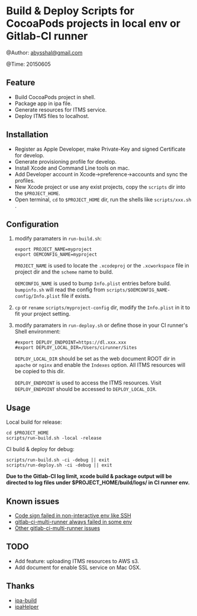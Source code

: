 # Build & Deploy Scripts for CocoaPods projects in local env or Gitlab-CI runner

@Author: [abysshal@gmail.com](mailto:abysshal@gmail.com)

@Time: 20150605

## Feature

- Build CocoaPods project in shell.
- Package app in ipa file.
- Generate resources for ITMS service.
- Deploy ITMS files to localhost.

## Installation

- Register as Apple Developer, make Private-Key and signed Certificate for develop.
- Generate provisioning profile for develop.
- Install Xcode and Command Line tools on mac.
- Add Developer account in Xcode->preference->accounts and sync the profiles.
- New Xcode project or use any exist projects, copy the `scripts` dir into the `$PROJECT_HOME`.
- Open terminal, `cd` to `$PROJECT_HOME` dir, run the shells like `scripts/xxx.sh` .

## Configuration

1. modify paramaters in `run-build.sh`:

    ```
    export PROJECT_NAME=myproject
    export OEMCONFIG_NAME=myproject
    ```

    `PROJECT_NAME` is used to locate the `.xcodeproj` or the `.xcworkspace` file in project dir and the `scheme` name to build.

    `OEMCONFIG_NAME` is used to bump `Info.plist` entries before build. `bumpinfo.sh` will read the config from `scripts/$OEMCONFIG_NAME-config/Info.plist` file if exists.

1. `cp` or `rename` `scripts/myproject-config` dir, modify the `Info.plist` in it to fit your project setting.

1. modify paramaters in `run-deploy.sh` or define those in your CI runner's Shell environment:

    ```
    #export DEPLOY_ENDPOINT=https://dl.xxx.xxx
    #export DEPLOY_LOCAL_DIR=/Users/cirunner/Sites
    ```

     `DEPLOY_LOCAL_DIR` should be set as the web document ROOT dir in `apache` or `nginx` and enable the `Indexes` option. All ITMS resources will be copied to this dir.

     `DEPLOY_ENDPOINT` is used to access the ITMS resources. Visit `DEPLOY_ENDPOINT` should be accessed to `DEPLOY_LOCAL_DIR`.


## Usage

Local build for release:

```
cd $PROJECT_HOME
scripts/run-build.sh -local -release
```

CI build & deploy for debug:

```
scripts/run-build.sh -ci -debug || exit
scripts/run-deploy.sh -ci -debug || exit
```

**Due to the Gitlab-CI log limit, xcode build & package output will be directed to log files under $PROJECT_HOME/build/logs/ in CI runner env.**

## Known issues

- [Code sign failed in non-interactive env like SSH](http://stackoverflow.com/questions/20205162/user-interaction-is-not-allowed-trying-to-sign-an-osx-app-using-codesign)
- [gitlab-ci-multi-runner always failed in some env](https://gitlab.com/gitlab-org/gitlab-ci-multi-runner/issues/33)
- [Other gitlab-ci-multi-runner issues](https://gitlab.com/gitlab-org/gitlab-ci-multi-runner/issues)

## TODO

- Add feature: uploading ITMS resources to AWS s3.
- Add document for enable SSL service on Mac OSX.

## Thanks

- [ipa-build]()
- [ipaHelper](https://github.com/MarcusSmith/ipaHelper)
